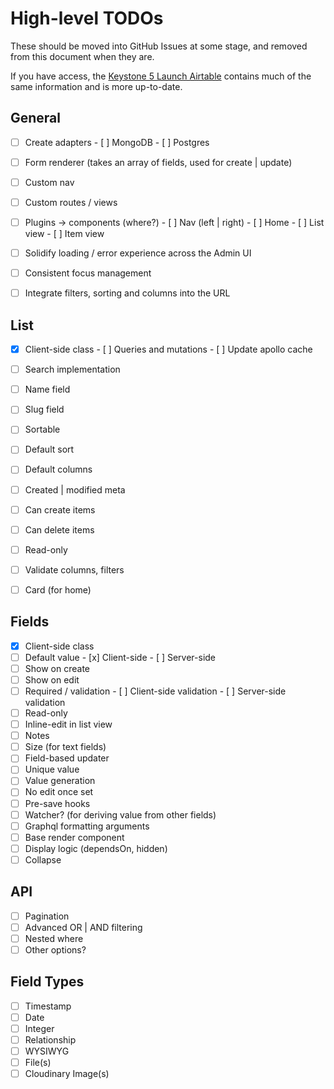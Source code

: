 # High-level TODOs

These should be moved into GitHub Issues at some stage, and removed from this document when they are.

If you have access, the
[Keystone 5 Launch Airtable](https://airtable.com/tbl2Fhi3m8DAUqyCl/viwmIvoN3X6aniMrg)
contains much of the same information and is more up-to-date.

## General

- [ ] Create adapters - [ ] MongoDB - [ ] Postgres

- [ ] Form renderer (takes an array of fields, used for create | update)
- [ ] Custom nav
- [ ] Custom routes / views
- [ ] Plugins -> components (where?) - [ ] Nav (left | right) - [ ] Home - [ ] List view - [ ] Item view
- [ ] Solidify loading / error experience across the Admin UI
- [ ] Consistent focus management
- [ ] Integrate filters, sorting and columns into the URL

## List

- [x] Client-side class - [ ] Queries and mutations - [ ] Update apollo cache
- [ ] Search implementation
- [ ] Name field
- [ ] Slug field
- [ ] Sortable
- [ ] Default sort
- [ ] Default columns
- [ ] Created | modified meta
- [ ] Can create items
- [ ] Can delete items
- [ ] Read-only

- [ ] Validate columns, filters
- [ ] Card (for home)

## Fields

- [x] Client-side class
- [ ] Default value - [x] Client-side - [ ] Server-side
- [ ] Show on create
- [ ] Show on edit
- [ ] Required / validation - [ ] Client-side validation - [ ] Server-side validation
- [ ] Read-only
- [ ] Inline-edit in list view
- [ ] Notes
- [ ] Size (for text fields)
- [ ] Field-based updater
- [ ] Unique value
- [ ] Value generation
- [ ] No edit once set
- [ ] Pre-save hooks
- [ ] Watcher? (for deriving value from other fields)
- [ ] Graphql formatting arguments
- [ ] Base render component
- [ ] Display logic (dependsOn, hidden)
- [ ] Collapse

## API

- [ ] Pagination
- [ ] Advanced OR | AND filtering
- [ ] Nested where
- [ ] Other options?

## Field Types

- [ ] Timestamp
- [ ] Date
- [ ] Integer
- [ ] Relationship
- [ ] WYSIWYG
- [ ] File(s)
- [ ] Cloudinary Image(s)
